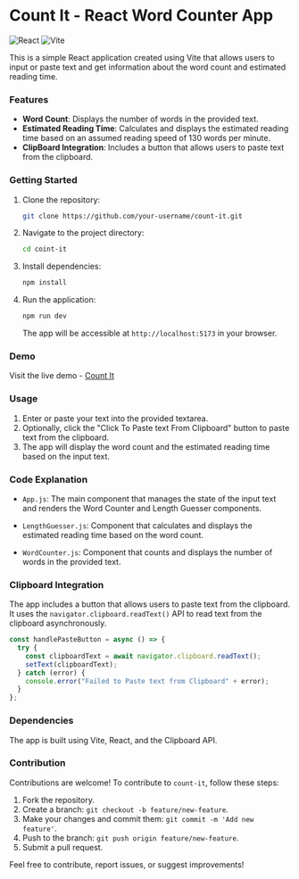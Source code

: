 # Count It - React Word Counter App

![React](https://img.shields.io/badge/React-17.0.2-blue) ![Vite](https://img.shields.io/badge/Vite-2.6.0-brightgreen)

This is a simple React application created using Vite that allows users to input or paste text and get information about the word count and estimated reading time.

### Features

- **Word Count**: Displays the number of words in the provided text.
- **Estimated Reading Time**: Calculates and displays the estimated reading time based on an assumed reading speed of 130 words per minute.
- **ClipBoard Integration**: Includes a button that allows users to paste text from the clipboard.

### Getting Started

1. Clone the repository:

   ```bash
   git clone https://github.com/your-username/count-it.git
   ```

2. Navigate to the project directory:

   ```bash
   cd coint-it
   ```

3. Install dependencies:

   ```bash
   npm install
   ```

4. Run the application:

   ```bash
   npm run dev
   ```

   The app will be accessible at `http://localhost:5173` in your browser.

### Demo

Visit the live demo - [Count It]((https://count-it-eight.vercel.app/))

### Usage

1. Enter or paste your text into the provided textarea.
2. Optionally, click the "Click To Paste text From Clipboard" button to paste text from the clipboard.
3. The app will display the word count and the estimated reading time based on the input text.

### Code Explanation

- `App.js`: The main component that manages the state of the input text and renders the Word Counter and Length Guesser components.

- `LengthGuesser.js`: Component that calculates and displays the estimated reading time based on the word count.

- `WordCounter.js`: Component that counts and displays the number of words in the provided text.

### Clipboard Integration

The app includes a button that allows users to paste text from the clipboard. It uses the `navigator.clipboard.readText()` API to read text from the clipboard asynchronously.

```javascript
const handlePasteButton = async () => {
  try {
    const clipboardText = await navigator.clipboard.readText();
    setText(clipboardText);
  } catch (error) {
    console.error("Failed to Paste text from Clipboard" + error);
  }
};
```

### Dependencies

The app is built using Vite, React, and the Clipboard API.

### Contribution

Contributions are welcome! To contribute to `count-it`, follow these steps:

1. Fork the repository.
2. Create a branch: `git checkout -b feature/new-feature`.
3. Make your changes and commit them: `git commit -m 'Add new feature'`.
4. Push to the branch: `git push origin feature/new-feature`.
5. Submit a pull request.

Feel free to contribute, report issues, or suggest improvements!
